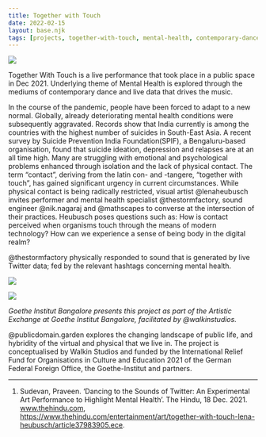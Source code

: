 ```yaml
---
title: Together with Touch
date: 2022-02-15
layout: base.njk
tags: [projects, together-with-touch, mental-health, contemporary-dance, live-data, pandemic-impact, emotional-well-being, suicide-prevention, performance-art, public-space, digital-interaction, sound-driven-performance, social-isolation, physical-contact, twitter-data, digital-embodiment, hybrid-performance, goethe-institute, artistic-exchange, visual-art, sensory-experience]
--- 
```


![](/assets/twt/1@3x.jpg)

Together With Touch is a live performance that took place in a public space in Dec 2021. Underlying theme of Mental Health is explored through the mediums of contemporary dance and live data that drives the music.

In the course of the pandemic, people have been forced to adapt to a new normal. Globally, already deteriorating mental health conditions were subsequently aggravated. Records show that India currently is among the countries with the highest number of suicides in South-East Asia. A recent survey by Suicide Prevention India Foundation(SPIF), a Bengaluru-based organisation, found that suicide ideation, depression and relapses are at an all time high. Many are struggling with emotional and psychological problems enhanced through isolation and the lack of physical contact. The term “contact”, deriving from the latin con- and -tangere, “together with touch”, has gained significant urgency in current circumstances. While physical contact is being radically restricted, visual artist @lenaheubusch invites performer and mental health specialist @thestormfactory, sound engineer @nik.nagaraj and @mathscapes to converse at the intersection of their practices. Heubusch poses questions such as: How is contact perceived when organisms touch through the means of modern technology? How can we experience a sense of being body in the digital realm?

@thestormfactory physically responded to sound that is generated by live Twitter data; fed by the relevant hashtags concerning mental health.

![](/assets/twt/2@3x.jpg)

![](/assets/twt/4@3x.jpg)

_Goethe Institut Bangalore presents this project as part of the Artistic Exchange at Goethe Institut Bangalore, facilitated by @walkinstudios._

@publicdomain.garden explores the changing landscape of public life, and hybridity of the virtual and physical that we live in. The project is conceptualised by Walkin Studios and funded by the International Relief Fund for Organisations in Culture and Education 2021 of the German Federal Foreign Office, the Goethe-Institut and partners.

---

1. Sudevan, Praveen. ‘Dancing to the Sounds of Twitter: An Experimental Art Performance to Highlight Mental Health’. The Hindu, 18 Dec. 2021. www.thehindu.com, https://www.thehindu.com/entertainment/art/together-with-touch-lena-heubusch/article37983905.ece.